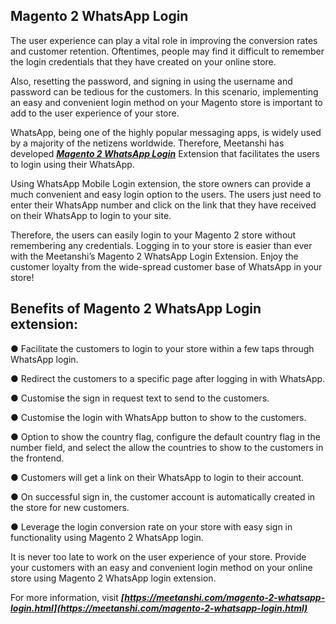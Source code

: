## Magento 2 WhatsApp Login

The user experience can play a vital role in improving the conversion rates and customer retention. Oftentimes, people may find it difficult to remember the login credentials that they have created on your online store.

Also, resetting the password, and signing in using the username and password can be tedious for the customers. In this scenario, implementing an easy and convenient login method on your Magento store is important to add to the user experience of your store.

WhatsApp, being one of the highly popular messaging apps, is widely used by a majority of the netizens worldwide. Therefore, Meetanshi has developed ***[Magento 2 WhatsApp Login](https://meetanshi.com/magento-2-whatsapp-login.html)*** Extension that facilitates the users to login using their WhatsApp.

Using WhatsApp Mobile Login extension, the store owners can provide a much convenient and easy login option to the users. The users just need to enter their WhatsApp number and click on the link that they have received on their WhatsApp to login to your site.

Therefore, the users can easily login to your Magento 2 store without remembering any credentials. Logging in to your store is easier than ever with the Meetanshi’s Magento 2 WhatsApp Login Extension. Enjoy the customer loyalty from the wide-spread customer base of WhatsApp in your store!

## Benefits of Magento 2 WhatsApp Login extension:

● Facilitate the customers to login to your store within a few taps through WhatsApp login.

● Redirect the customers to a specific page after logging in with WhatsApp.

● Customise the sign in request text to send to the customers.

● Customise the login with WhatsApp button to show to the customers.

● Option to show the country flag, configure the default country flag in the number field, and select the allow the countries to show to the customers in the frontend.

● Customers will get a link on their WhatsApp to login to their account.

● On successful sign in, the customer account is automatically created in the store for new customers.

● Leverage the login conversion rate on your store with easy sign in functionality using Magento 2 WhatsApp login.

It is never too late to work on the user experience of your store. Provide your customers with an easy and convenient login method on your online store using Magento 2 WhatsApp login extension.

For more information, visit ***[https://meetanshi.com/magento-2-whatsapp-login.html](https://meetanshi.com/magento-2-whatsapp-login.html)***
